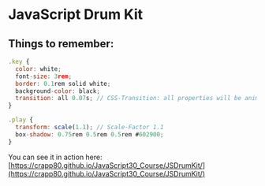 # JavaScript Drum Kit

## Things to remember:  

```javascript  
.key {
  color: white;
  font-size: 3rem;
  border: 0.1rem solid white;
  background-color: black;
  transition: all 0.07s; // CSS-Transition: all properties will be animated every 0.07s
}

.play {
  transform: scale(1.1); // Scale-Factor 1.1
  box-shadow: 0.75rem 0.5rem 0.5rem #602900;
}
```

You can see it in action here: [https://crapp80.github.io/JavaScript30_Course/JSDrumKit/](https://crapp80.github.io/JavaScript30_Course/JSDrumKit/)
